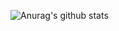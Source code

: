 ![Anurag's github stats](https://github-readme-stats.vercel.app/api?username=KiarashSabahi&count_private=true)
